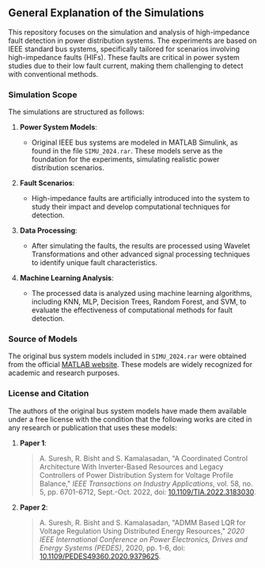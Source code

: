 ## General Explanation of the Simulations

This repository focuses on the simulation and analysis of high-impedance fault detection in power distribution systems. The experiments are based on IEEE standard bus systems, specifically tailored for scenarios involving high-impedance faults (HIFs). These faults are critical in power system studies due to their low fault current, making them challenging to detect with conventional methods.

### Simulation Scope

The simulations are structured as follows:

1. **Power System Models**:
   - Original IEEE bus systems are modeled in MATLAB Simulink, as found in the file `SIMU_2024.rar`. These models serve as the foundation for the experiments, simulating realistic power distribution scenarios.

2. **Fault Scenarios**:
   - High-impedance faults are artificially introduced into the system to study their impact and develop computational techniques for detection.

3. **Data Processing**:
   - After simulating the faults, the results are processed using Wavelet Transformations and other advanced signal processing techniques to identify unique fault characteristics.

4. **Machine Learning Analysis**:
   - The processed data is analyzed using machine learning algorithms, including KNN, MLP, Decision Trees, Random Forest, and SVM, to evaluate the effectiveness of computational methods for fault detection.

### Source of Models

The original bus system models included in `SIMU_2024.rar` were obtained from the official [MATLAB website](https://www.mathworks.com/products/matlab.html). These models are widely recognized for academic and research purposes.

### License and Citation

The authors of the original bus system models have made them available under a free license with the condition that the following works are cited in any research or publication that uses these models:

1. **Paper 1**:
   > A. Suresh, R. Bisht and S. Kamalasadan, "A Coordinated Control Architecture With Inverter-Based Resources and Legacy Controllers of Power Distribution System for Voltage Profile Balance," *IEEE Transactions on Industry Applications*, vol. 58, no. 5, pp. 6701-6712, Sept.-Oct. 2022, doi: [10.1109/TIA.2022.3183030](https://doi.org/10.1109/TIA.2022.3183030).

2. **Paper 2**:
   > A. Suresh, R. Bisht and S. Kamalasadan, "ADMM Based LQR for Voltage Regulation Using Distributed Energy Resources," *2020 IEEE International Conference on Power Electronics, Drives and Energy Systems (PEDES)*, 2020, pp. 1-6, doi: [10.1109/PEDES49360.2020.9379625](https://doi.org/10.1109/PEDES49360.2020.9379625).

